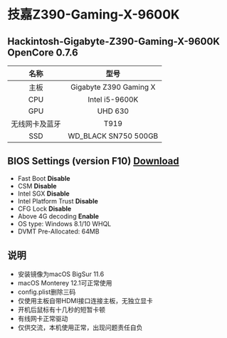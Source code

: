 # 技嘉Z390-Gaming-X-9600K
## Hackintosh-Gigabyte-Z390-Gaming-X-9600K OpenCore 0.7.6

| 名称 | 型号 |
| :----:  | :----: |
| 主板 | Gigabyte Z390 Gaming X |
| CPU | Intel i5-9600K |
| GPU | UHD 630 |
| 无线网卡及蓝牙 | T919 |
| SSD | WD_BLACK SN750 500GB |
## BIOS Settings (version F10) [Download](https://download.gigabyte.cn/FileList/BIOS/mb_bios_z390-gaming-x_f10.zip?v=602484a2263c5b2f339eae29f9d2ac97)
  * Fast Boot **Disable**
  * CSM **Disable**
  * Intel SGX **Disable**
  * Intel Platform Trust **Disable**
  * CFG Lock **Disable**
  * Above 4G decoding **Enable**
  * OS type: Windows 8.1/10 WHQL
  * DVMT Pre-Allocated: 64MB
## 说明
- 安装镜像为macOS BigSur 11.6
- macOS Monterey 12.1可正常使用
- config.plist删除三码
- 仅使用主板自带HDMI接口连接主板，无独立显卡
- 开机后鼠标有十几秒的短暂卡顿
- 有线网卡正常驱动
- 仅供交流，本机使用正常，出现问题责任自负
